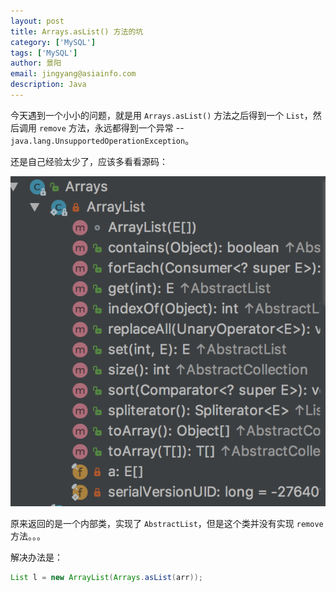 ```yaml
---
layout: post
title: Arrays.asList() 方法的坑
category: ['MySQL']
tags: ['MySQL']
author: 景阳
email: jingyang@asiainfo.com
description: Java
---
```


今天遇到一个小小的问题，就是用 `Arrays.asList()` 方法之后得到一个 `List`，然后调用 `remove` 方法，永远都得到一个异常 -- `java.lang.UnsupportedOperationException`。

还是自己经验太少了，应该多看看源码：

![array.png](/assets/img/array.png)

原来返回的是一个内部类，实现了 `AbstractList`，但是这个类并没有实现 `remove` 方法。。。

解决办法是：

```java
List l = new ArrayList(Arrays.asList(arr));
```
